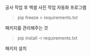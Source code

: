 공사 작업 후 엑셀 사진 작업 자동화 프로그램

> pip freeze > requirements.txt

패키지를 관리해주는 것


> pip install -r requirements.txt

패키지 설치